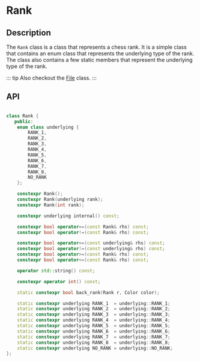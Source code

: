 # Rank

## Description

The `Rank` class is a class that represents a chess rank. It is a simple class that contains an enum class that represents the underlying type of the rank. The class also contains a few static members that represent the underlying type of the rank.

::: tip
Also checkout the [File](/pages/file) class.
:::

## API

```cpp

class Rank {
   public:
    enum class underlying { 
        RANK_1, 
        RANK_2, 
        RANK_3, 
        RANK_4, 
        RANK_5, 
        RANK_6, 
        RANK_7, 
        RANK_8, 
        NO_RANK 
    };

    constexpr Rank();
    constexpr Rank(underlying rank);
    constexpr Rank(int rank);

    constexpr underlying internal() const;

    constexpr bool operator==(const Rank& rhs) const;
    constexpr bool operator!=(const Rank& rhs) const;

    constexpr bool operator==(const underlying& rhs) const;
    constexpr bool operator!=(const underlying& rhs) const;
    constexpr bool operator>=(const Rank& rhs) const;
    constexpr bool operator<=(const Rank& rhs) const;

    operator std::string() const;

    constexpr operator int() const;

    static constexpr bool back_rank(Rank r, Color color);

    static constexpr underlying RANK_1  = underlying::RANK_1;
    static constexpr underlying RANK_2  = underlying::RANK_2;
    static constexpr underlying RANK_3  = underlying::RANK_3;
    static constexpr underlying RANK_4  = underlying::RANK_4;
    static constexpr underlying RANK_5  = underlying::RANK_5;
    static constexpr underlying RANK_6  = underlying::RANK_6;
    static constexpr underlying RANK_7  = underlying::RANK_7;
    static constexpr underlying RANK_8  = underlying::RANK_8;
    static constexpr underlying NO_RANK = underlying::NO_RANK;
};
```
